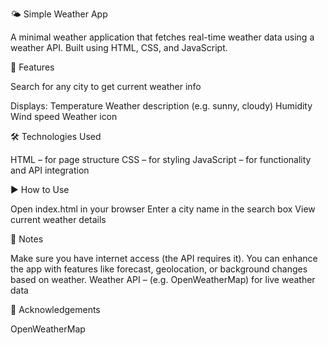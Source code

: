 🌤️ Simple Weather App


A minimal weather application that fetches real-time weather data using a weather API. Built using HTML, CSS, and JavaScript.



🚀 Features

Search for any city to get current weather info

Displays:
Temperature
Weather description (e.g. sunny, cloudy)
Humidity
Wind speed
Weather icon



🛠️ Technologies Used

HTML – for page structure
CSS – for styling
JavaScript – for functionality and API integration



▶️ How to Use

Open index.html in your browser
Enter a city name in the search box
View current weather details



📌 Notes

Make sure you have internet access (the API requires it).
You can enhance the app with features like forecast, geolocation, or background changes based on weather.
Weather API – (e.g. OpenWeatherMap) for live weather data

🙌 Acknowledgements

OpenWeatherMap
